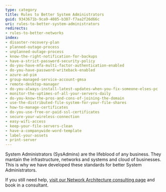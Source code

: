 ```yaml
---
type: category
title: Rules to Better System Administrators
guid: 9343671b-9ca9-4085-b307-f7aa2f26d66c
uri: rules-to-better-system-administrators
redirects:
- rules-to-better-networks
index:
- disaster-recovery-plan
- planned-outage-process
- unplanned-outage-process
- know-the-right-notification-for-backups
- have-a-strict-password-security-policy
- do-you-have-mfa-multi-factor-authentication-enabled
- do-you-have-password-writeback-enabled
- azure-ad-pim
- group-managed-service-account-gmsa
- remote-desktop-manager
- do-you-always-install-latest-updates-when-you-fix-someone-elses-pc
- monitor-the-uptimes-of-all-your-servers-daily
- do-you-know-the-pros-and-cons-of-joining-the-domain
- use-the-distributed-file-system-for-your-file-shares
- how-to-manage-certificates
- do-you-use-free-or-paid-ssl-certificates
- secure-your-wireless-connection
- easy-wifi-access
- keep-your-file-servers-clean
- have-a-companywide-word-template
- label-your-assets
- print-server
---
```


System Administrators (SysAdmins) are the lifeblood of any business. They mantain the infrastructure, networks and systems and cloud of businesses. This is why we have developed these standards for better System Administrators.

If you still need help, [visit our Network Architecture consulting page](https://www.ssw.com.au/ssw/Consulting/Network-Architecture.aspx) and book in a consultant.
